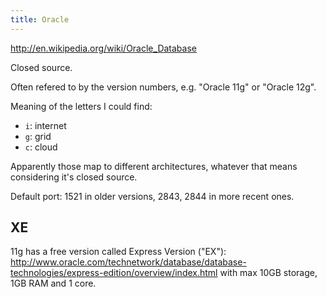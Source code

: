 ```yaml
---
title: Oracle
---
```


<http://en.wikipedia.org/wiki/Oracle_Database>

Closed source.

Often refered to by the version numbers, e.g. "Oracle 11g" or "Oracle 12g".

Meaning of the letters I could find:

- `i`: internet
- `g`: grid
- `c`: cloud

Apparently those map to different architectures,
whatever that means considering it's closed source.

Default port: 1521 in older versions, 2843, 2844 in more recent ones.

## XE

11g has a free version called Express Version ("EX"):
<http://www.oracle.com/technetwork/database/database-technologies/express-edition/overview/index.html>
with max 10GB storage, 1GB RAM and 1 core.
